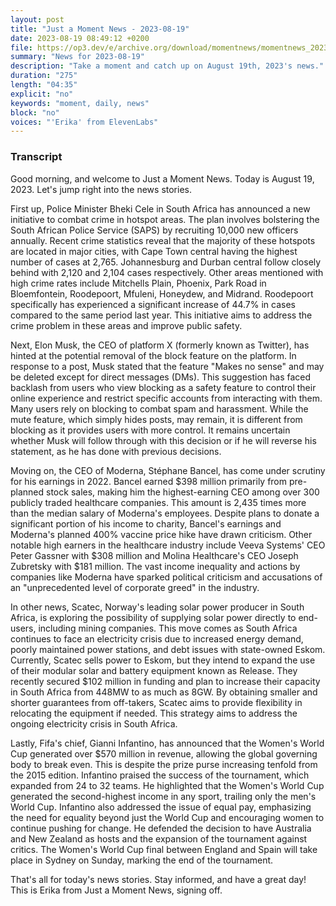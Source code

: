 ```yaml
---
layout: post
title: "Just a Moment News - 2023-08-19"
date: 2023-08-19 08:49:12 +0200
file: https://op3.dev/e/archive.org/download/momentnews/momentnews_2023-08-19.mp3
summary: "News for 2023-08-19"
description: "Take a moment and catch up on August 19th, 2023's news."
duration: "275"
length: "04:35"
explicit: "no"
keywords: "moment, daily, news"
block: "no"
voices: "'Erika' from ElevenLabs"
---
```


### Transcript

Good morning, and welcome to Just a Moment News. Today is August 19, 2023. Let's jump right into the news stories.

First up, Police Minister Bheki Cele in South Africa has announced a new initiative to combat crime in hotspot areas. The plan involves bolstering the South African Police Service (SAPS) by recruiting 10,000 new officers annually. Recent crime statistics reveal that the majority of these hotspots are located in major cities, with Cape Town central having the highest number of cases at 2,765. Johannesburg and Durban central follow closely behind with 2,120 and 2,104 cases respectively. Other areas mentioned with high crime rates include Mitchells Plain, Phoenix, Park Road in Bloemfontein, Roodepoort, Mfuleni, Honeydew, and Midrand. Roodepoort specifically has experienced a significant increase of 44.7% in cases compared to the same period last year. This initiative aims to address the crime problem in these areas and improve public safety.

Next, Elon Musk, the CEO of platform X (formerly known as Twitter), has hinted at the potential removal of the block feature on the platform. In response to a post, Musk stated that the feature "Makes no sense" and may be deleted except for direct messages (DMs). This suggestion has faced backlash from users who view blocking as a safety feature to control their online experience and restrict specific accounts from interacting with them. Many users rely on blocking to combat spam and harassment. While the mute feature, which simply hides posts, may remain, it is different from blocking as it provides users with more control. It remains uncertain whether Musk will follow through with this decision or if he will reverse his statement, as he has done with previous decisions.

Moving on, the CEO of Moderna, Stéphane Bancel, has come under scrutiny for his earnings in 2022. Bancel earned $398 million primarily from pre-planned stock sales, making him the highest-earning CEO among over 300 publicly traded healthcare companies. This amount is 2,435 times more than the median salary of Moderna's employees. Despite plans to donate a significant portion of his income to charity, Bancel's earnings and Moderna's planned 400% vaccine price hike have drawn criticism. Other notable high earners in the healthcare industry include Veeva Systems' CEO Peter Gassner with $308 million and Molina Healthcare's CEO Joseph Zubretsky with $181 million. The vast income inequality and actions by companies like Moderna have sparked political criticism and accusations of an "unprecedented level of corporate greed" in the industry.

In other news, Scatec, Norway's leading solar power producer in South Africa, is exploring the possibility of supplying solar power directly to end-users, including mining companies. This move comes as South Africa continues to face an electricity crisis due to increased energy demand, poorly maintained power stations, and debt issues with state-owned Eskom. Currently, Scatec sells power to Eskom, but they intend to expand the use of their modular solar and battery equipment known as Release. They recently secured $102 million in funding and plan to increase their capacity in South Africa from 448MW to as much as 8GW. By obtaining smaller and shorter guarantees from off-takers, Scatec aims to provide flexibility in relocating the equipment if needed. This strategy aims to address the ongoing electricity crisis in South Africa.

Lastly, Fifa's chief, Gianni Infantino, has announced that the Women's World Cup generated over $570 million in revenue, allowing the global governing body to break even. This is despite the prize purse increasing tenfold from the 2015 edition. Infantino praised the success of the tournament, which expanded from 24 to 32 teams. He highlighted that the Women's World Cup generated the second-highest income in any sport, trailing only the men's World Cup. Infantino also addressed the issue of equal pay, emphasizing the need for equality beyond just the World Cup and encouraging women to continue pushing for change. He defended the decision to have Australia and New Zealand as hosts and the expansion of the tournament against critics. The Women's World Cup final between England and Spain will take place in Sydney on Sunday, marking the end of the tournament.

That's all for today's news stories. Stay informed, and have a great day! This is Erika from Just a Moment News, signing off.

